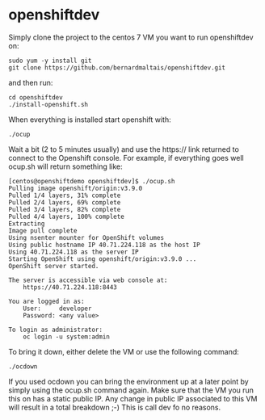 # openshiftdev

Simply clone the project to the centos 7 VM you want to run openshiftdev on:

```shell
sudo yum -y install git
git clone https://github.com/bernardmaltais/openshiftdev.git
```

and then run:

```shell
cd openshiftdev
./install-openshift.sh
```

When everything is installed start openshift with:

```shell
./ocup
```

Wait a bit (2 to 5 minutes usually) and use the https:// link returned to connect to the Openshift console. For example, if everything goes well ocup.sh will return something like:

```shell
[centos@openshiftdemo openshiftdev]$ ./ocup.sh
Pulling image openshift/origin:v3.9.0
Pulled 1/4 layers, 31% complete
Pulled 2/4 layers, 69% complete
Pulled 3/4 layers, 82% complete
Pulled 4/4 layers, 100% complete
Extracting
Image pull complete
Using nsenter mounter for OpenShift volumes
Using public hostname IP 40.71.224.118 as the host IP
Using 40.71.224.118 as the server IP
Starting OpenShift using openshift/origin:v3.9.0 ...
OpenShift server started.

The server is accessible via web console at:
    https://40.71.224.118:8443

You are logged in as:
    User:     developer
    Password: <any value>

To login as administrator:
    oc login -u system:admin
```

To bring it down, either delete the VM or use the following command:

```shell
./ocdown
```

If you used ocdown you can bring the environment up at a later point by simply using the ocup.sh command again. Make sure that the VM you run this on has a static public IP. Any change in public IP associated to this VM will result in a total breakdown ;-) This is call dev fo no reasons.
